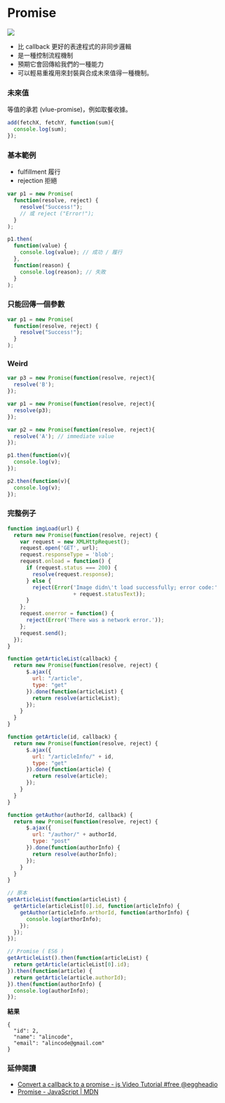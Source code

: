 # Promise

![](https://mdn.mozillademos.org/files/8633/promises.png)

* 比 callback 更好的表達程式的非同步邏輯
* 是一種控制流程機制
* 預期它會回傳給我們的一種能力
* 可以輕易重複用來封裝與合成未來值得一種機制。

<!--將非同步的程式，用接近同步式的語法來撰寫。-->

### 未來值

等值的承若 (vlue-promise)，例如取餐收據。

```js
add(fetchX, fetchY, function(sum){
  console.log(sum);
});
```
<!--如何確保 x, y 同時到達，再進行加法運算？-->
<!-- Transaction -->
<!--### 完成的事件-->

### 基本範例

* fulfillment 履行
* rejection 拒絕

```js
var p1 = new Promise(
  function(resolve, reject) {
    resolve("Success!");
    // 或 reject ("Error!");
  }
);

p1.then(
  function(value) {
    console.log(value); // 成功 / 履行
  },
  function(reason) {
    console.log(reason); // 失敗
  }
);
```

### 只能回傳一個參數

```js
var p1 = new Promise(
  function(resolve, reject) {
    resolve("Success!");
  }
);
```
<!-- 但可以把多個值，包成一個物件。 -->

### Weird

```js
var p3 = new Promise(function(resolve, reject){
  resolve('B');
});

var p1 = new Promise(function(resolve, reject){
  resolve(p3);
});

var p2 = new Promise(function(resolve, reject){
  resolve('A'); // immediate value
});

p1.then(function(v){
  console.log(v);
});

p2.then(function(v){
  console.log(v);
});
```
<!-- A B -->

### 完整例子

```js
function imgLoad(url) {
  return new Promise(function(resolve, reject) {
    var request = new XMLHttpRequest();
    request.open('GET', url);
    request.responseType = 'blob';
    request.onload = function() {
      if (request.status === 200) {
        resolve(request.response);
      } else {
        reject(Error('Image didn\'t load successfully; error code:' 
                     + request.statusText));
      }
    };
    request.onerror = function() {
      reject(Error('There was a network error.'));
    };
    request.send();
  });
}
```

```js
function getArticleList(callback) {
  return new Promise(function(resolve, reject) {
      $.ajax({
        url: "/article",
        type: "get"
      }).done(function(articleList) {
        return resolve(articleList);
      });
    }
  }
}

function getArticle(id, callback) {
  return new Promise(function(resolve, reject) {
      $.ajax({
        url: "/articleInfo/" + id,
        type: "get"
      }).done(function(article) {
        return resolve(article);
      });
    }
  }
}

function getAuthor(authorId, callback) {
  return new Promise(function(resolve, reject) {
      $.ajax({
        url: "/author/" + authorId,
        type: "post"
      }).done(function(authorInfo) {
        return resolve(authorInfo);
      });
    }
  }
}
```

```js
// 原本
getArticleList(function(articleList) {
  getArticle(articleList[0].id, function(articleInfo) {
    getAuthor(articleInfo.arthorId, function(arthorInfo) {
      console.log(arthorInfo);
    });
  });
});
```

```js
// Promise ( ES6 )
getArticleList().then(function(articleList) {
  return getArticle(articleList[0].id);
}).then(function(article) {
  return getArticle(article.authorId);
}).then(function(authorInfo) {
  console.log(authorInfo);
});
```

**結果**

```
{
  "id": 2,
  "name": "alincode",
  "email": "alincode@gmail.com"
}
```

### 延伸閱讀

* [Convert a callback to a promise - js Video Tutorial #free @eggheadio](https://egghead.io/lessons/javascript-convert-a-callback-to-a-promise)
* [Promise - JavaScript | MDN](https://developer.mozilla.org/zh-TW/docs/Web/JavaScript/Reference/Global_Objects/Promise)